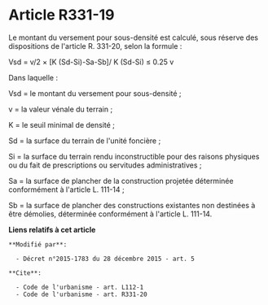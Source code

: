 # Article R331-19

Le montant du versement pour sous-densité est calculé, sous réserve des dispositions de l'article R. 331-20, selon la
formule : 

Vsd = v/2 × [K (Sd-Si)-Sa-Sb]/ K (Sd-Si) ≤ 0.25 v 

Dans laquelle : 

Vsd = le montant du versement pour sous-densité ; 

v = la valeur vénale du terrain ; 

K = le seuil minimal de densité ; 

Sd = la surface du terrain de l'unité foncière ; 

Si = la surface du terrain rendu inconstructible pour des raisons physiques ou du fait de prescriptions ou servitudes
administratives ; 

Sa = la surface de plancher de la construction projetée déterminée conformément à l'article L. 111-14  ; 

Sb = la surface de plancher des constructions existantes non destinées à être démolies, déterminée conformément à l'article
L. 111-14.

**Liens relatifs à cet article**

	**Modifié par**:

	  - Décret n°2015-1783 du 28 décembre 2015 - art. 5

	**Cite**:

	  - Code de l'urbanisme - art. L112-1
	  - Code de l'urbanisme - art. R331-20
